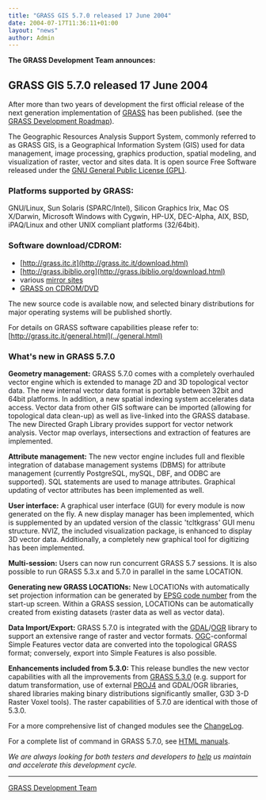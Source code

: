 ```yaml
---
title: "GRASS GIS 5.7.0 released 17 June 2004"
date: 2004-07-17T11:36:11+01:00
layout: "news"
author: Admin
---
```



**The GRASS Development Team announces:**

GRASS GIS 5.7.0 released 17 June 2004
-------------------------------------

After more than two years of development the first official release of
the next generation implementation of [GRASS](http://grass.itc.it) has
been published. (see the [GRASS Development
Roadmap](../devel/roadmap.php)).

The Geographic Resources Analysis Support System, commonly referred to
as GRASS GIS, is a Geographical Information System (GIS) used for data
management, image processing, graphics production, spatial modeling, and
visualization of raster, vector and sites data. It is open source Free
Software released under the [GNU General Public License
(GPL)](http://www.gnu.org/copyleft/gpl.html).

### Platforms supported by GRASS:

GNU/Linux, Sun Solaris (SPARC/Intel), Silicon Graphics Irix, Mac OS
X/Darwin, Microsoft Windows with Cygwin, HP-UX, DEC-Alpha, AIX, BSD,
iPAQ/Linux and other UNIX compliant platforms (32/64bit).

### Software download/CDROM:

- [http://grass.itc.it](http://grass.itc.it/download.html)
- [http://grass.ibiblio.org](http://grass.ibiblio.org/download.html)
- various [mirror sites](../grass.mirrors.html)
- [GRASS on CDROM/DVD](../cdrom.html)

The new source code is available now, and selected binary distributions
for major operating systems will be published shortly.

For details on GRASS software capabilities please refer to:
[http://grass.itc.it/general.html](../general.html)


### What's new in GRASS 5.7.0

**Geometry management:** GRASS 5.7.0 comes with a completely overhauled
vector engine which is extended to manage 2D and 3D topological vector
data. The new internal vector data format is portable between 32bit and
64bit platforms. In addition, a new spatial indexing system accelerates
data access. Vector data from other GIS software can be imported
(allowing for topological data clean-up) as well as live-linked into the
GRASS database. The new Directed Graph Library provides support for
vector network analysis. Vector map overlays, intersections and
extraction of features are implemented.

**Attribute management:** The new vector engine includes full and
flexible integration of database management systems (DBMS) for attribute
management (currently PostgreSQL, mySQL, DBF, and ODBC are supported).
SQL statements are used to manage attributes. Graphical updating of
vector attributes has been implemented as well.

**User interface:** A graphical user interface (GUI) for every module is
now generated on the fly. A new display manager has been implemented,
which is supplemented by an updated version of the classic
'tcltkgrass' GUI menu structure. NVIZ, the included visualization
package, is enhanced to display 3D vector data. Additionally, a
completely new graphical tool for digitizing has been implemented.

**Multi-session:** Users can now run concurrent GRASS 5.7 sessions. It
is also possible to run GRASS 5.3.x and 5.7.0 in parallel in the same
LOCATION.

**Generating new GRASS LOCATIONs:** New LOCATIONs with automatically set
projection information can be generated by [EPSG code
number](http://www.epsg.org) from the start-up screen. Within a GRASS
session, LOCATIONs can be automatically created from existing datasets
(raster data as well as vector data).

**Data Import/Export:** GRASS 5.7.0 is integrated with the
[GDAL](http://www.remotesensing.org/gdal)/[OGR](http://www.remotesensing.org/ogr)
library to support an extensive range of raster and vector formats.
[OGC](http://www.opengis.org)-conformal Simple Features vector data are
converted into the topological GRASS format; conversely, export into
Simple Features is also possible.

**Enhancements included from 5.3.0:** This release bundles the new
vector capabilities with all the improvements from [GRASS
5.3.0](announce_grass530.html) (e.g. support for datum transformation,
use of external [PROJ4](http://www.remotesensing.org/proj) and GDAL/OGR
libraries, shared libraries making binary distributions significantly
smaller, G3D 3-D Raster Voxel tools). The raster capabilities of 5.7.0
are identical with those of 5.3.0.

For a more comprehensive list of changed modules see the
[ChangeLog](../grass57/source/ChangeLog).

For a complete list of command in GRASS 5.7.0, see [HTML
manuals](../grass57/manuals/html57_user/index.html).


*We are always looking for both testers and developers to
[help](../grassdevel.html) us maintain and accelerate this development
cycle.*

------------------------------------------------------------------------

[GRASS Development Team](http://grass.itc.it)
